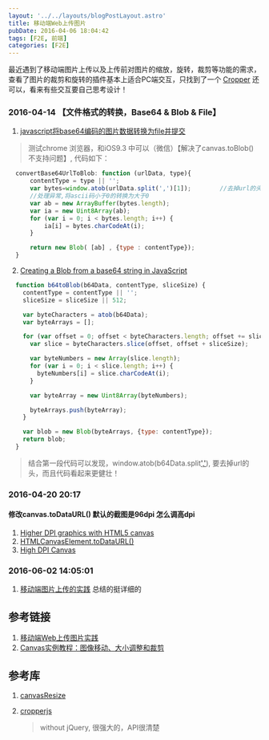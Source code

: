 ```yaml
---
layout: '../../layouts/blogPostLayout.astro'
title: 移动端Web上传图片
pubDate: 2016-04-06 18:04:42
tags: [F2E, 前端]
categories: [F2E]
---
```

最近遇到了移动端图片上传以及上传前对图片的缩放，旋转，裁剪等功能的需求，查看了图片的裁剪和旋转的插件基本上适合PC端交互，只找到了一个 [Cropper](http://fengyuanchen.github.io/cropper/) 还可以，看来有些交互要自己思考设计！
<!-- more -->
### 2016-04-14 【文件格式的转换，Base64 & Blob & File】

1. [javascript将base64编码的图片数据转换为file并提交](http://www.blogjava.net/jidebingfeng/articles/406171.html)

  > 测试chrome 浏览器，和iOS9.3 中可以（微信）【解决了canvas.toBlob()不支持问题】, 代码如下：

  ```javascript
    convertBase64UrlToBlob: function (urlData, type){
        contentType = type || '';
        var bytes=window.atob(urlData.split(',')[1]);        //去掉url的头，并转换为byte
        //处理异常,将ascii码小于0的转换为大于0
        var ab = new ArrayBuffer(bytes.length);
        var ia = new Uint8Array(ab);
        for (var i = 0; i < bytes.length; i++) {
            ia[i] = bytes.charCodeAt(i);
        }

        return new Blob( [ab] , {type : contentType});
    }
  ```

2. [Creating a Blob from a base64 string in JavaScript](http://stackoverflow.com/questions/16245767/creating-a-blob-from-a-base64-string-in-javascript)

  ``` javascript
    function b64toBlob(b64Data, contentType, sliceSize) {
      contentType = contentType || '';
      sliceSize = sliceSize || 512;

      var byteCharacters = atob(b64Data);
      var byteArrays = [];

      for (var offset = 0; offset < byteCharacters.length; offset += sliceSize) {
        var slice = byteCharacters.slice(offset, offset + sliceSize);

        var byteNumbers = new Array(slice.length);
        for (var i = 0; i < slice.length; i++) {
          byteNumbers[i] = slice.charCodeAt(i);
        }

        var byteArray = new Uint8Array(byteNumbers);

        byteArrays.push(byteArray);
      }

      var blob = new Blob(byteArrays, {type: contentType});
      return blob;
    }
  ```

  > 结合第一段代码可以发现，window.atob(b64Data.split[','](1)), 要去掉url的头，而且代码看起来更健壮！

### 2016-04-20 20:17 ###

#### 修改canvas.toDataURL() 默认的截图是96dpi 怎么调高dpi

  1. [Higher DPI graphics with HTML5 canvas](http://stackoverflow.com/questions/14488849/higher-dpi-graphics-with-html5-canvas)
  2. [HTMLCanvasElement.toDataURL()](https://developer.mozilla.org/en-US/docs/Web/API/HTMLCanvasElement/toDataURL)
  3. [High DPI Canvas](http://www.html5rocks.com/en/tutorials/canvas/hidpi/)

### 2016-06-02 14:05:01

  1. [移动端图片上传的实践](http://qiutc.me/post/uploading-image-file-in-mobile-fe.html) 总结的挺详细的

## 参考链接

1. [移动端Web上传图片实践](https://github.com/xiangpaopao/blog/issues/7)
2. [Canvas实例教程：图像移动、大小调整和裁剪](http://blog.csdn.net/iefreer/article/details/40740465)

## 参考库

1. [canvasResize](https://github.com/gokercebeci/canvasResize)
2. [cropperjs](https://github.com/fengyuanchen/cropperjs)

    > without jQuery, 很强大的，API很清楚
